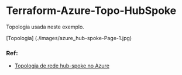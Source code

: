 # Terraform-Azure-Topo-HubSpoke
Topologia usada neste exemplo. 

[Topologia] (./images/azure_hub-spoke-Page-1.jpg)



### Ref:
- [Topologia de rede hub-spoke no Azure
](https://docs.microsoft.com/pt-br/azure/architecture/reference-architectures/hybrid-networking/hub-spoke?tabs=cli)